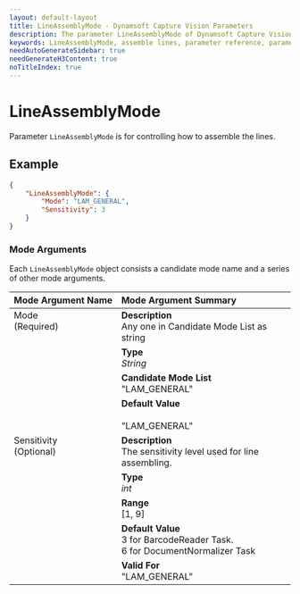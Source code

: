 ```yaml
---
layout: default-layout
title: LineAssemblyMode - Dynamsoft Capture Vision Parameters
description: The parameter LineAssemblyMode of Dynamsoft Capture Vision is for controlling how to assemble the lines.
keywords: LineAssemblyMode, assemble lines, parameter reference, parameter
needAutoGenerateSidebar: true
needGenerateH3Content: true
noTitleIndex: true
---
```



# LineAssemblyMode

Parameter `LineAssemblyMode` is for controlling how to assemble the lines.

## Example

```json
{
    "LineAssemblyMode": {
        "Mode": "LAM_GENERAL", 
        "Sensitivity": 3
    }
}
```

### Mode Arguments

Each `LineAssemblyMode` object consists a candidate mode name and a series of other mode arguments.

<table style = "text-align:left">
    <thead>
        <tr>
            <th nowrap="nowrap">Mode Argument Name</th>
            <th nowrap="nowrap">Mode Argument Summary</th>
        </tr>
    </thead>
    <tr>
        <td rowspan = "4" style="vertical-align:text-top">Mode<br>(Required)</td>
        <td><b>Description</b><br>Any one in Candidate Mode List as string
        </td>
    </tr>
    <tr>
        <td><b>Type</b><br><i>String</i>
        </td>
    </tr>
    <tr>
        <td><b>Candidate Mode List</b><br>"LAM_GENERAL"
        </td>
    </tr>
    <tr>
        <td><b>Default Value</b><br>
        <br>"LAM_GENERAL"
        </td>
    </tr>
    <tr>
        <td rowspan = "5" style="vertical-align:text-top">Sensitivity<br>(Optional)</td>
        <td><b>Description</b><br>The sensitivity level used for line assembling.
    </tr>
    <tr>
        <td><b>Type</b><br><i>int</i>
        </td>
    </tr>
    <tr>
        <td><b>Range</b><br>[1, 9]
        </td>
    </tr>
    <tr>
        <td><b>Default Value</b><br>3 for BarcodeReader Task.<br>6 for DocumentNormalizer Task
        </td>
    </tr>
    <tr>
        <td><b>Valid For</b><br>"LAM_GENERAL"
        </td>
    </tr>
</table>
